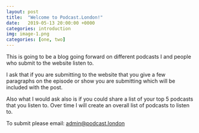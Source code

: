 ```yaml
---
layout: post
title:  "Welcome to Podcast.London!"
date:   2019-05-13 20:00:00 +0000
categories: introduction
img: image-1.png
categories: [one, two]
---
```


This is going to be a blog going forward on different podcasts I and people who submit to the website listen to.

I ask that if you are submitting to the website that you give a few paragraphs on the episode or show you are submitting which will be included with the post.

Also what I would ask also is if you could share a list of your top 5 podcasts that you listen to. Over time I will create an overall list of podcasts to listen to.

To submit please email: [admin@podcast.london](mailto:admin@podcast.london)